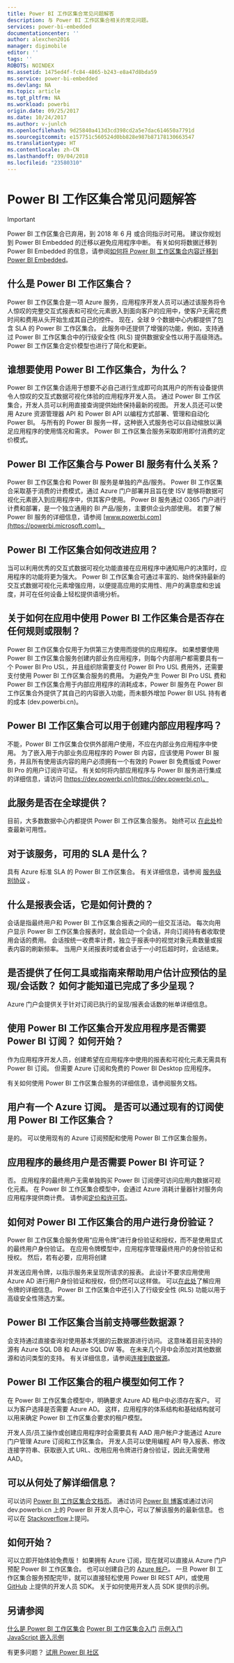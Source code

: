 ```yaml
---
title: Power BI 工作区集合常见问题解答
description: 与 Power BI 工作区集合相关的常见问题。
services: power-bi-embedded
documentationcenter: ''
author: alexchen2016
manager: digimobile
editor: ''
tags: ''
ROBOTS: NOINDEX
ms.assetid: 1475ed4f-fc84-4865-b243-e8a47d8bda59
ms.service: power-bi-embedded
ms.devlang: NA
ms.topic: article
ms.tgt_pltfrm: NA
ms.workload: powerbi
origin.date: 09/25/2017
ms.date: 10/24/2017
ms.author: v-junlch
ms.openlocfilehash: 9d25840a413d3cd398cd2a5e7dac614650a7791d
ms.sourcegitcommit: e157751c560524d0bb828e987b87178130663547
ms.translationtype: HT
ms.contentlocale: zh-CN
ms.lasthandoff: 09/04/2018
ms.locfileid: "23580310"
---
```

# <a name="power-bi-workspace-collections-faq"></a>Power BI 工作区集合常见问题解答

> [!IMPORTANT]
> Power BI 工作区集合已弃用，到 2018 年 6 月 或合同指示时可用。 建议你规划到 Power BI Embedded 的迁移以避免应用程序中断。 有关如何将数据迁移到 Power BI Embedded 的信息，请参阅[如何将 Power BI 工作区集合内容迁移到 Power BI Embedded](https://powerbi.microsoft.com/documentation/powerbi-developer-migrate-from-powerbi-embedded/)。

## <a name="what-is-power-bi-workspace-collections"></a>什么是 Power BI 工作区集合？
Power BI 工作区集合是一项 Azure 服务，应用程序开发人员可以通过该服务将令人惊叹的完整交互式报表和可视化元素嵌入到面向客户的应用中，使客户无需花费时间和费用从头开始生成其自己的控件。 现在，全球 9 个数据中心内都提供了包含 SLA 的 Power BI 工作区集合。 此服务中还提供了增强的功能，例如，支持通过 Power BI 工作区集合中的行级安全性 (RLS) 提供数据安全性以用于高级筛选。 Power BI 工作区集合定价模型也进行了简化和更新。

## <a name="who-would-want-to-use-power-bi-workspace-collections-and-why"></a>谁想要使用 Power BI 工作区集合，为什么？
Power BI 工作区集合适用于想要不必自己进行生成即可向其用户的所有设备提供令人惊叹的交互式数据可视化体验的应用程序开发人员。 通过 Power BI 工作区集合，开发人员可以利用直接查询提供始终保持最新的视图。 开发人员还可以使用 Azure 资源管理器 API 和 Power BI API 以编程方式部署、管理和自动化 Power BI。 与所有的 Power BI 服务一样，这种嵌入式服务也可以自动缩放以满足应用程序的使用情况和需求。 Power BI 工作区集合服务采取即用即付消费的定价模式。

## <a name="how-does-power-bi-workspace-collections-relate-to-the-power-bi-service"></a>Power BI 工作区集合与 Power BI 服务有什么关系？
Power BI 工作区集合和 Power BI 服务是单独的产品/服务。 Power BI 工作区集合采取基于消费的计费模式，通过 Azure 门户部署并且旨在使 ISV 能够将数据可视化元素嵌入到应用程序中，供其客户使用。 Power BI 服务通过 O365 门户进行计费和部署，是一个独立通用的 BI 产品/服务，主要供企业内部使用。 若要了解 Power BI 服务的详细信息，请参阅 [www.powerbi.com](https://powerbi.microsoft.com)。

## <a name="how-does-power-bi-workspace-collections-improve-my-app"></a>Power BI 工作区集合如何改进应用？
当可以利用优秀的交互式数据可视化功能直接在应用程序中通知用户的决策时，应用程序的功能将更为强大。 Power BI 工作区集合可通过丰富的、始终保持最新的交互式数据可视化元素增强应用，以便提高应用的实用性、用户的满意度和忠诚度，并可在任何设备上轻松提供语境分析。

## <a name="are-there-any-rules-or-restrictions-about-how-i-can-use-power-bi-workspace-collections-in-my-app"></a>关于如何在应用中使用 Power BI 工作区集合是否存在任何规则或限制？
Power BI 工作区集合仅用于为供第三方使用而提供的应用程序。 如果想要使用 Power BI 工作区集合服务创建内部业务应用程序，则每个内部用户都需要具有一个 Power BI Pro USL，并且组织除需要支付 Power BI Pro USL 费用外，还需要支付使用 Power BI 工作区集合服务的费用。 为避免产生 Power BI Pro USL 费和 Power BI 工作区集合用于内部应用程序的消耗成本，Power BI 服务在 Power BI 工作区集合外提供了其自己的内容嵌入功能，而未额外增加 Power BI USL 持有者的成本 (dev.powerbi.cn)。

## <a name="can-power-bi-workspace-collections-be-used-to-create-internal-applications"></a>Power BI 工作区集合可以用于创建内部应用程序吗？
不能，Power BI 工作区集合仅供外部用户使用，不应在内部业务应用程序中使用。 为了嵌入用于内部业务应用程序的 Power BI 内容，应该使用 Power BI 服务，并且所有使用该内容的用户必须拥有一个有效的 Power BI 免费版或 Power BI Pro 的用户订阅许可证。 有关如何将内部应用程序与 Power BI 服务进行集成的详细信息，请访问 [https://dev.powerbi.cn](https://dev.powerbi.cn)。

## <a name="is-this-service-available-globally"></a>此服务是否在全球提供？
目前，大多数数据中心内都提供 Power BI 工作区集合服务。 始终可以 [在此处](https://azure.microsoft.com/status/)检查最新可用性。

## <a name="what-is-the-available-sla-for-the-service"></a>对于该服务，可用的 SLA 是什么？
具有 Azure 标准 SLA 的 Power BI 工作区集合。 有关详细信息，请参阅 [服务级别协议](https://www.azure.cn/support/legal/sla/) 。

## <a name="what-is-a-report-session-and-how-is-it-billed"></a>什么是报表会话，它是如何计费的？
会话是指最终用户和 Power BI 工作区集合报表之间的一组交互活动。 每次向用户显示 Power BI 工作区集合报表时，就会启动一个会话，并向订阅持有者收取使用会话的费用。 会话按统一收费率计费，独立于报表中的视觉对象元素数量或报表内容的刷新频率。 当用户关闭报表时或者会话于一小时后超时时，会话结束。

## <a name="do-you-offer-any-tools-or-guidance-to-help-me-estimate-how-many-renderssession-i-should-expect-how-will-i-know-how-many-renders-have-been-completed"></a>是否提供了任何工具或指南来帮助用户估计应预估的呈现/会话数？ 如何才能知道已完成了多少呈现？
Azure 门户会提供关于针对订阅已执行的呈现/报表会话数的帐单详细信息。

## <a name="do-i-need-a-power-bi-subscription-in-order-to-develop-applications-with-power-bi-workspace-collections-how-do-i-get-started"></a>使用 Power BI 工作区集合开发应用程序是否需要 Power BI 订阅？ 如何开始？
作为应用程序开发人员，创建希望在应用程序中使用的报表和可视化元素无需具有 Power BI 订阅。 但需要 Azure 订阅和免费的 Power BI Desktop 应用程序。

有关如何使用 Power BI 工作区集合服务的详细信息，请参阅服务文档。

## <a name="i-have-an-azure-subscription-can-i-use-power-bi-workspace-collections-using-my-existing-subscription"></a>用户有一个 Azure 订阅。 是否可以通过现有的订阅使用 Power BI 工作区集合？
是的。 可以使用现有的 Azure 订阅预配和使用 Power BI 工作区集合服务。

## <a name="does-my-application-end-user-need-a-power-bi-license"></a>应用程序的最终用户是否需要 Power BI 许可证？
否。 应用程序的最终用户无需单独购买 Power BI 订阅便可访问应用内数据可视化元素。 在 Power BI 工作区集合模型中，会通过 Azure 消耗计量器针对服务向应用程序提供商计费。 请参阅[定价和许可页](https://www.azure.cn/pricing/details/power-bi-embedded)。

## <a name="how-does-user-authentication-work-with-power-bi-workspace-collections"></a>如何对 Power BI 工作区集合的用户进行身份验证？
Power BI 工作区集合服务使用“应用令牌”进行身份验证和授权，而不是使用显式的最终用户身份验证。 在应用令牌模型中，应用程序管理最终用户的身份验证和授权。 然后，若有必要，应用将创建

并发送应用令牌，以指示服务来呈现所请求的报表。 此设计不要求应用使用 Azure AD 进行用户身份验证和授权，但仍然可以这样做。 可以[在此处](app-token-flow.md)了解应用令牌的详细信息。 Power BI 工作区集合中还引入了行级安全性 (RLS) 功能以用于高级安全性筛选方案。

## <a name="what-data-sources-are-currently-supported-with-power-bi-workspace-collections"></a>Power BI 工作区集合当前支持哪些数据源？
会支持通过直接查询对使用基本凭据的云数据源进行访问。 这意味着目前支持的源有 Azure SQL DB 和 Azure SQL DW 等。 在未来几个月中会添加对其他数据源和访问类型的支持。 有关详细信息，请参阅[连接到数据源](connect-datasource.md)。

## <a name="how-does-the-tenancy-model-work-for-power-bi-workspace-collections"></a>Power BI 工作区集合的租户模型如何工作？
在 Power BI 工作区集合模型中，明确要求 Azure AD 租户中必须存在客户。 可以为客户选择是否需要 Azure AD。 这样，应用程序的体系结构和基础结构就可以用来确定 Power BI 工作区集合要求的租户模型。

开发人员/员工操作或创建应用程序时会需要具有 AAD 用户帐户才能通过 Azure 门户管理 Azure 订阅和工作区集合。 开发人员可以使用编程 API 导入报表、修改连接字符串、获取嵌入式 URL、改用应用令牌进行身份验证，因此无需使用 AAD。

## <a name="where-can-i-learn-more"></a>可以从何处了解详细信息？
可以访问 [Power BI 工作区集合文档页](get-started.md)。 通过访问 [Power BI 博客](https://powerbi.microsoft.com/blog/)或通过访问 dev.powerbi.cn 上的 Power BI 开发人员中心，可以了解该服务的最新信息。 也可以在 [Stackoverflow](http://stackoverflow.com/questions/tagged/powerbi)上提问。

## <a name="how-do-i-get-started"></a>如何开始？
可以立即开始体验免费版！ 如果拥有 Azure 订阅，现在就可以直接从 Azure 门户预配 Power BI 工作区集合。 也可以创建自己的 [Azure 帐户](https://www.azure.cn/pricing/1rmb-trial/)。 一旦 Power BI 工作区集合服务预配完毕，就可以直接轻松使用 Power BI REST API，或使用 [GitHub](https://www.nuget.org/profiles/powerbi) 上提供的开发人员 SDK。 关于如何使用开发人员 SDK 提供的示例。

## <a name="see-also"></a>另请参阅

[什么是 Power BI 工作区集合](what-are-power-bi-workspace-collections.md)
[Power BI 工作区集合入门](get-started.md)
[示例入门](get-started-sample.md)   
[JavaScript 嵌入示例](https://microsoft.github.io/PowerBI-JavaScript/demo/)  

有更多问题？ [试用 Power BI 社区](http://community.powerbi.com/)



